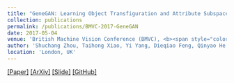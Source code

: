 ```yaml
---
title: "GeneGAN: Learning Object Transfiguration and Attribute Subspace from Unpaired Data"
collection: publications
permalink: /publications/BMVC-2017-GeneGAN
date: 2017-05-04
venue: 'British Machine Vision Conference (BMVC), <b><span style="color:red">Oral</span></b>'
author: 'Shuchang Zhou, Taihong Xiao, Yi Yang, Dieqiao Feng, Qinyao He, Weiran He'
location: 'London, UK'
---
```


[[Paper]](https://www.dropbox.com/s/3qofizvcfi4pa0f/0520.pdf?dl=1)
[[ArXiv]](https://arxiv.org/abs/1705.04932)
[[Slide]](http://zsc.github.io/GeneGAN-BMVC2017.pdf)
[[GitHub]](https://github.com/Prinsphield/GeneGAN)

